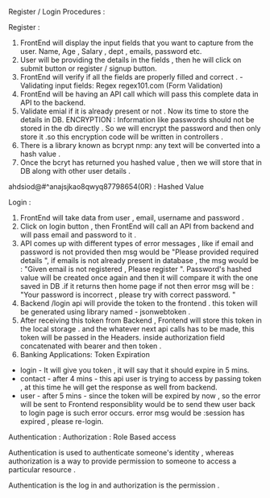 Register / Login Procedures :

Register :

1. FrontEnd will display the input fields that you want to capture   from the user. Name, Age , Salary , dept , emails, password etc.
2. User will be providing the details in the fields , then he will click on submit button or register / signup button.
3. FrontEnd will verify if all the fields are properly filled and correct . - Validating input fields: Regex regex101.com (Form Validation)
4. FrontEnd will be having an API call which will pass this complete data in API to the backend.
5. Validate emial if it is already present or not . Now its time to store the details in DB.
   ENCRYPTION : Information like passwords should not  be stored in the db directly . So we will encrypt the password and then only store it .so this encryption   code will be written in controllers .
6. There is  a library known as bcrypt nmp: any text will be converted into a hash value .
7. Once the bcryt has returned you hashed value , then we will store that in DB along with other user details .

ahdsiod@#$%$^anajsjkao8qwyq87798654(0R)           : Hashed Value 

Login :

1. FrontEnd will take data from user , email, username and password .
2. Click on login button , then FrontEnd will call an API from backend and will pass email and password to it .
3. API comes up with different types of error messages ,
  like if email and password is not provided then msg would be "Please provided required details ",
  if emails is not already present in database , the msg would be :
  "Given email is not registered , Please register ".
  Password's hashed value will be created once again and then it will compare it with the one saved in DB .if it returns then home page if not then error msg will be : "Your password is incorrect , please try with correct password. "
4. Backend /login api will provide the token to the frontend . this token will be generated using library named - jsonwebtoken .
5. After receiving this token from Backend , Frontend will store this token in the local storage . and the whatever next api calls has to be made, this token will be passed in the Headers. inside authorization field concatenated with bearer and then token . 
6. Banking Applications: Token Expiration 

* login - It will give you token , it will say that it should expire in 5 mins. 
* contact - after 4 mins - this api user is trying to access by passing token , at this time he will get the response as well from backend.
* user - after 5 mins - since the token will be expired by now , so the error will be sent to Frontend responsiblity would be to send thew user back to login page is such error occurs. error msg would be :session has expired , please re-login.

Authentication :
Authorization : Role Based access

Authentication is used to authenticate someone's identity , whereas authorization is a way to provide permission to someone to access a particular resource .

Authentication is the log in and authorization is the permission .

